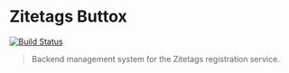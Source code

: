 # Zitetags Buttox

[![Build Status](https://travis-ci.org/d14na/zitetags-buttox.svg?branch=master)](https://travis-ci.org/d14na/zitetags-buttox)

> Backend management system for the Zitetags registration service.
